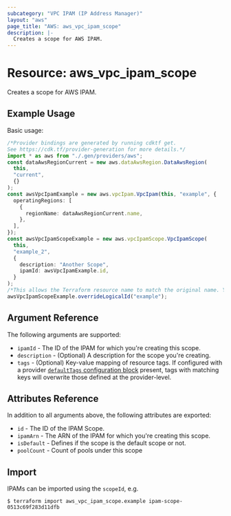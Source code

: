 ```yaml
---
subcategory: "VPC IPAM (IP Address Manager)"
layout: "aws"
page_title: "AWS: aws_vpc_ipam_scope"
description: |-
  Creates a scope for AWS IPAM.
---
```


# Resource: aws\_vpc\_ipam\_scope

Creates a scope for AWS IPAM.

## Example Usage

Basic usage:

```typescript
/*Provider bindings are generated by running cdktf get.
See https://cdk.tf/provider-generation for more details.*/
import * as aws from "./.gen/providers/aws";
const dataAwsRegionCurrent = new aws.dataAwsRegion.DataAwsRegion(
  this,
  "current",
  {}
);
const awsVpcIpamExample = new aws.vpcIpam.VpcIpam(this, "example", {
  operatingRegions: [
    {
      regionName: dataAwsRegionCurrent.name,
    },
  ],
});
const awsVpcIpamScopeExample = new aws.vpcIpamScope.VpcIpamScope(
  this,
  "example_2",
  {
    description: "Another Scope",
    ipamId: awsVpcIpamExample.id,
  }
);
/*This allows the Terraform resource name to match the original name. You can remove the call if you don't need them to match.*/
awsVpcIpamScopeExample.overrideLogicalId("example");

```

## Argument Reference

The following arguments are supported:

* `ipamId` - The ID of the IPAM for which you're creating this scope.
* `description` - (Optional) A description for the scope you're creating.
* `tags` - (Optional) Key-value mapping of resource tags. If configured with a provider [`defaultTags` configuration block](https://registry.terraform.io/providers/hashicorp/aws/latest/docs#default_tags-configuration-block) present, tags with matching keys will overwrite those defined at the provider-level.

## Attributes Reference

In addition to all arguments above, the following attributes are exported:

* `id` - The ID of the IPAM Scope.
* `ipamArn` - The ARN of the IPAM for which you're creating this scope.
* `isDefault` - Defines if the scope is the default scope or not.
* `poolCount` - Count of pools under this scope

## Import

IPAMs can be imported using the `scopeId`, e.g.

```console
$ terraform import aws_vpc_ipam_scope.example ipam-scope-0513c69f283d11dfb
```

